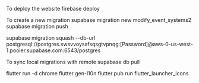 To deploy the website
firebase deploy

To create a new migration
supabase migration new modify_event_systems2
supabase migration push

supabase migration squash --db-url postgresql://postgres.swsvvoysafsqsgtvpnqg:[Password]@aws-0-us-west-1.pooler.supabase.com:6543/postgres

To sync local migrations with remote
 supabase db pull

flutter run -d chrome
flutter gen-l10n
flutter pub run flutter_launcher_icons